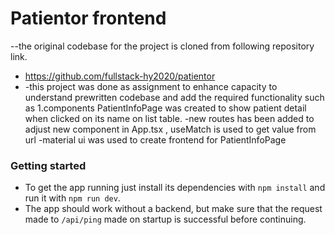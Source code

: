 # Patientor frontend
--the original codebase for the project is cloned from following repository link.
- https://github.com/fullstack-hy2020/patientor
- -this project was done as assignment to enhance capacity to understand prewritten codebase and add the required functionality such as
1.components PatientInfoPage was created to show patient detail when clicked on its name on list table.
-new routes has been added to adjust new component in App.tsx , useMatch is used to get value from url
-material ui was used to create frontend for PatientInfoPage
### Getting started
  - To get the app running just install its dependencies with ```npm install``` and run it with ```npm run dev```.
  - The app should work without a backend, but make sure that the request made to ```/api/ping``` made on startup is successful before continuing.
 